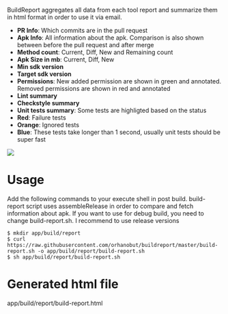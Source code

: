 BuildReport aggregates all data from each tool report and summarize them in html format in order to use it via email. 

- **PR Info**: Which commits are in the pull request
- **Apk Info**: All information about the apk. Comparison is also shown between before the pull request and after merge
 - **Method count**: Current, Diff, New and Remaining count
 - **Apk Size in mb**: Current, Diff, New
 - **Min sdk version**
 - **Target sdk version**
 - **Permissions**: New added permission are shown in green and annotated. Removed permissions are shown in red and annotated
- **Lint summary**
- **Checkstyle summary**
- **Unit tests summary**: Some tests are highligted based on the status
 - **Red**: Failure tests
 - **Orange**: Ignored tests
 - **Blue**: These tests take longer than 1 second, usually unit tests should be super fast

<img src='https://github.com/orhanobut/buildreport/blob/master/art/screenshot.png'/>

# Usage
Add the following commands to your execute shell in post build. build-report script uses assembleRelease in order to compare and fetch information about apk. If you want to use for debug build, you need to change build-report.sh. I recommend to use release versions

```shell
$ mkdir app/build/report
$ curl https://raw.githubusercontent.com/orhanobut/buildreport/master/build-report.sh -o app/build/report/build-report.sh
$ sh app/build/report/build-report.sh
```

# Generated html file
app/build/report/build-report.html

